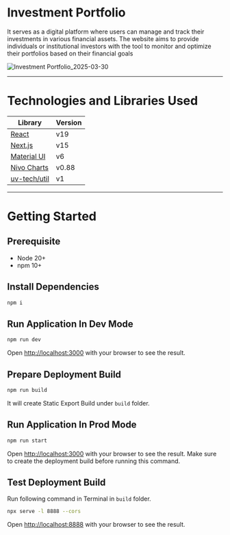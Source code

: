 # Investment Portfolio

It serves as a digital platform where users can manage and track their investments in various financial assets. The website aims to provide individuals or institutional investors with the tool to monitor and optimize their portfolios based on their financial goals


![Investment Portfolio_2025-03-30](https://github.com/user-attachments/assets/581dd2c6-9d7e-4259-b57f-83eac751ac0a)
 
---

# Technologies and Libraries Used

| Library                                                     | Version |
| ----------------------------------------------------------- | ------- |
| [React](https://reactjs.org/)                               | v19     |
| [Next.js](https://nextjs.org/)                              | v15     |
| [Material UI](https://mui.com/material-ui/getting-started/) | v6      |
| [Nivo Charts](https://nivo.rocks/pie)                       | v0.88   |
| [uv-tech/util](https://www.npmjs.com/package/@uv-tech/util) | v1      |

---

# Getting Started

## Prerequisite

- Node 20+
- npm 10+

## Install Dependencies

```bash
npm i
```

## Run Application In Dev Mode

```bash
npm run dev
```

Open [http://localhost:3000](http://localhost:3000) with your browser to see the result.

## Prepare Deployment Build

```bash
npm run build
```

It will create Static Export Build under `build` folder.

## Run Application In Prod Mode

```bash
npm run start
```

Open [http://localhost:3000](http://localhost:3000) with your browser to see the result.
Make sure to create the deployment build before running this command.

## Test Deployment Build

Run following command in Terminal in `build` folder.

```bash
npx serve -l 8888 --cors
```

Open [http://localhost:8888](http://localhost:8888) with your browser to see the result.
